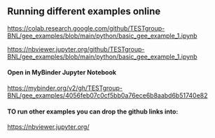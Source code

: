 ## Running different examples online
https://colab.research.google.com/github/TESTgroup-BNL/gee_examples/blob/main/python/basic_gee_example_1.ipynb


https://nbviewer.jupyter.org/github/TESTgroup-BNL/gee_examples/blob/main/python/basic_gee_example_1.ipynb


#### Open in MyBinder Jupyter Notebook 
https://mybinder.org/v2/gh/TESTgroup-BNL/gee_examples/4056feb07c0cf5bb0a76ece6b8aabd6b51740e82



#### TO run other examples you can drop the github links into:
https://nbviewer.jupyter.org/
